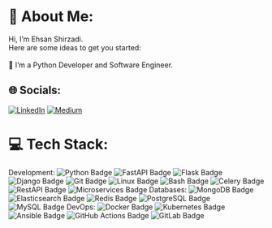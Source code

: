 # 💫 About Me:
Hi, I’m Ehsan Shirzadi.<br>Here are some ideas to get you started:<br><br>🔭 I’m a Python Developer and Software Engineer.<br>


## 🌐 Socials:
[![LinkedIn](https://img.shields.io/badge/LinkedIn-%230077B5.svg?logo=linkedin&logoColor=white)](https://www.linkedin.com/in/eshirzadi/) 
[![Medium](https://img.shields.io/badge/Medium-12100E?logo=medium&logoColor=white)](https://medium.com/@shirzadi)

# 💻 Tech Stack:
Development:
![Python Badge](https://img.shields.io/badge/-Python-3776AB?style=for-the-badge&logo=python&logoColor=white)
![FastAPI Badge](https://img.shields.io/badge/-FastAPI-009688?style=for-the-badge&logo=fastapi&logoColor=white)
![Flask Badge](https://img.shields.io/badge/-Flask-000000?style=for-the-badge&logo=flask&logoColor=white)
![Django Badge](https://img.shields.io/badge/-Django-092E20?style=for-the-badge&logo=django&logoColor=white)
![Git Badge](https://img.shields.io/badge/-Git-F05032?style=for-the-badge&logo=git&logoColor=white)
![Linux Badge](https://img.shields.io/badge/-Linux-FCC624?style=for-the-badge&logo=linux&logoColor=black)
![Bash Badge](https://img.shields.io/badge/-Bash-4EAA25?style=for-the-badge&logo=gnu-bash&logoColor=white)
![Celery Badge](https://img.shields.io/badge/-Celery-37814A?style=for-the-badge&logo=celery&logoColor=white)
![RestAPI Badge](https://img.shields.io/badge/-REST_API-009688?style=for-the-badge)
![Microservices Badge](https://img.shields.io/badge/-Microservices-FF5722?style=for-the-badge)
Databases:
![MongoDB Badge](https://img.shields.io/badge/-MongoDB-47A248?style=for-the-badge&logo=mongodb&logoColor=white)
![Elasticsearch Badge](https://img.shields.io/badge/-Elasticsearch-005571?style=for-the-badge&logo=elasticsearch&logoColor=white)
![Redis Badge](https://img.shields.io/badge/-Redis-DC382D?style=for-the-badge&logo=redis&logoColor=white)
![PostgreSQL Badge](https://img.shields.io/badge/-PostgreSQL-336791?style=for-the-badge&logo=postgresql&logoColor=white)
![MySQL Badge](https://img.shields.io/badge/-MySQL-4479A1?style=for-the-badge&logo=mysql&logoColor=white)
DevOps:
![Docker Badge](https://img.shields.io/badge/-Docker-2496ED?style=for-the-badge&logo=docker&logoColor=white)
![Kubernetes Badge](https://img.shields.io/badge/-Kubernetes-326CE5?style=for-the-badge&logo=kubernetes&logoColor=white)
![Ansible Badge](https://img.shields.io/badge/-Ansible-EE0000?style=for-the-badge&logo=ansible&logoColor=white)
![GitHub Actions Badge](https://img.shields.io/badge/-GitHub_Actions-2088FF?style=for-the-badge&logo=github-actions&logoColor=white)
![GitLab Badge](https://img.shields.io/badge/-GitLab-FCA121?style=for-the-badge&logo=gitlab&logoColor=white)


